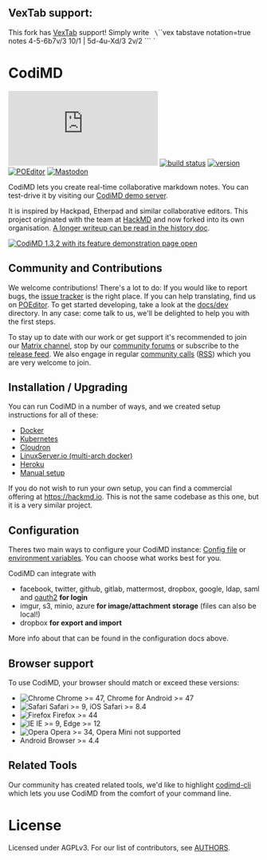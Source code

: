 ## VexTab support:
This fork has [VexTab](http://vexflow.com/vextab/index.html) support!
Simply write
`
\`\`\`vex
tabstave notation=true
notes 4-5-6b7v/3 10/1 | 5d-4u-Xd/3 2v/2
\`\`\`
`

CodiMD
===

[![#CodiMD on matrix.org][matrix.org-image]][matrix.org-url]
[![build status][travis-image]][travis-url]
[![version][github-version-badge]][github-release-page]
[![POEditor][poeditor-image]][poeditor-url]
[![Mastodon][social-mastodon-image]][social-mastodon]

CodiMD lets you create real-time collaborative markdown notes. You can test-drive
it by visiting our [CodiMD demo server][codimd-demo].

It is inspired by Hackpad, Etherpad and similar collaborative editors. This
project originated with the team at [HackMD](https://hackmd.io) and now forked
into its own organisation. [A longer writeup can be read in the history doc](docs/history.md).

[![CodiMD 1.3.2 with its feature demonstration page open](docs/images/CodiMD-1.3.2-features.png)][codimd-demo-features]


## Community and Contributions

We welcome contributions! There's a lot to do: If you would like to report bugs,
the [issue tracker][github-issue-tracker] is the right place. If you can help
translating, find us on [POEditor][poeditor-url]. To get started developing,
take a look at the [docs/dev](docs/dev) directory. In any case: come talk to us,
we'll be delighted to help you with the first steps.

To stay up to date with our work or get support it's recommended to join our
[Matrix channel][matrix.org-url], stop by our [community forums][codimd-community]
or subscribe to the [release feed][github-release-feed]. We also engage in
regular [community calls][codimd-community-calls] ([RSS](https://community.codimd.org/t/codimd-community-call/19.rss)) which you are very welcome to join.


## Installation / Upgrading

You can run CodiMD in a number of ways, and we created setup instructions for
all of these:

* [Docker](docs/setup/docker.md)
* [Kubernetes](docs/setup/kubernetes.md)
* [Cloudron](docs/setup/cloudron.md)
* [LinuxServer.io (multi-arch docker)](docs/setup/docker-linuxserver.md)
* [Heroku](docs/setup/heroku.md)
* [Manual setup](docs/setup/manual-setup.md)

If you do not wish to run your own setup, you can find a commercial offering at
https://hackmd.io. This is not the same codebase as this one, but it is a very
similar project.


## Configuration

Theres two main ways to configure your CodiMD instance:
[Config file](docs/configuration-config-file.md) or
[environment variables](docs/configuration-env-vars.md). You can choose what
works best for you.

CodiMD can integrate with

* facebook, twitter, github, gitlab, mattermost, dropbox, google, ldap, saml and [oauth2](docs/guides/auth/oauth.md) **for login**
* imgur, s3, minio, azure **for image/attachment storage** (files can also be local!)
* dropbox **for export and import**

More info about that can be found in the configuration docs above.


## Browser support

To use CodiMD, your browser should match or exceed these versions:

- ![Chrome](http://browserbadge.com/chrome/47/18px) Chrome >= 47, Chrome for Android >= 47
- ![Safari](http://browserbadge.com/safari/9/18px) Safari >= 9, iOS Safari >= 8.4
- ![Firefox](http://browserbadge.com/firefox/44/18px) Firefox >= 44
- ![IE](http://browserbadge.com/ie/9/18px) IE >= 9, Edge >= 12
- ![Opera](http://browserbadge.com/opera/34/18px) Opera >= 34, Opera Mini not supported
- Android Browser >= 4.4


## Related Tools

Our community has created related tools, we'd like to highlight [codimd-cli](https://github.com/codimd/cli)
which lets you use CodiMD from the comfort of your command line.


# License

Licensed under AGPLv3. For our list of contributors, see [AUTHORS](AUTHORS).

[matrix.org-image]: https://img.shields.io/matrix/codimd:matrix.org?logo=matrix&server_fqdn=matrix.org
[matrix.org-url]: https://riot.im/app/#/room/#codimd:matrix.org
[travis-image]: https://travis-ci.org/codimd/server.svg?branch=master
[travis-url]: https://travis-ci.org/codimd/server
[github-version-badge]: https://img.shields.io/github/release/codimd/server.svg
[github-release-page]: https://github.com/codimd/server/releases
[github-release-feed]: https://github.com/codimd/server/releases.atom
[github-issue-tracker]: https://github.com/codimd/server/issues/
[poeditor-image]: https://img.shields.io/badge/POEditor-translate-blue.svg
[poeditor-url]: https://poeditor.com/join/project/1OpGjF2Jir
[codimd-demo]: https://demo.codimd.org
[codimd-demo-features]: https://demo.codimd.org/features
[codimd-community]: https://community.codimd.org
[codimd-community-calls]: https://community.codimd.org/t/codimd-community-call/19
[social-mastodon]: https://social.codimd.org/mastodon
[social-mastodon-image]: https://img.shields.io/mastodon/follow/18547?domain=https%3A%2F%2Fsocial.snopyta.org&style=social
